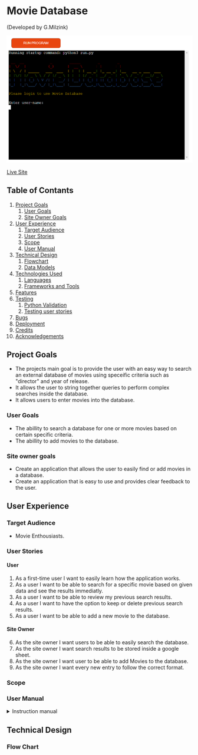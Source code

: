 # Movie Database
(Developed by G.Milzink)

![Screenshot](docs/movie_database_startscreen.webp)

[Live Site](https://https://movie-database-gm.herokuapp.com/)

## Table of Contants

1. [Project Goals](#project-goals)
    1. [User Goals](#user-goals)
    2. [Site Owner Goals](#site-owner-goals)
2. [User Experience](#user-experience)
    1. [Target Audience](#target-audience)
    2. [User Stories](#user-stories)
    3. [Scope](#scope)
    4. [User Manual](#user-manual)
3. [Technical Design](#technical-design)
    1. [Flowchart](#flowchart)
    2. [Data Models](#data-models)   
4. [Technologies Used](#technologies-used)
    1. [Languages](#languages)
    2. [Frameworks and Tools](#frameworks-and-tools)
5. [Features](#features)
6. [Testing](#validation)
    1. [Python Validation](#Python-validation)
    2. [Testing user stories](#testing-user-stories)
7. [Bugs](#Bugs)
9. [Deployment](#deployment)
10. [Credits](#credits)
11. [Acknowledgements](#acknowledgements)

## Project Goals

- The projects main goal is to provide the user with an easy way to search an external database of movies using speceific criteria such as "director" and year of release.
- It allows the user to string together queries to perform complex searches inside the database.
- It allows users to enter movies into the database.

### User Goals

- The abillity to search a database for one or more movies based on certain specific criteria.
- The abillity to add movies to the database.

### Site owner goals
- Create an application that allows the user to easily find or add movies in a database.
- Create an application that is easy to use and provides clear feedback to the user.

## User Experience

### Target Audience
- Movie Enthousiasts.

### User Stories

#### User
1. As a first-time user I want to easily learn how the application works.
2. As a user I want to be able to search for a specific movie based on given data and see the results immediatly.
3. As a user I want to be able to review my previous search results.
4. As a user I want to have the option to keep or delete previous search results.
5. As a user I want to be able to add a new movie to the database.

#### Site Owner
6. As the site owner I want users to be able to easily search the database.
7. As the site owner I want search results to be stored inside a google sheet.
8. As the site owner I want user to be able to add Movies to the database.
9. As the site owner I want every new entry to follow the correct format.

### Scope

### User Manual

<details><summary>Instruction manual</summary>

#### Overview

#### Section 1

#### Section 2

#### Section 3

</details>

## Technical Design

### Flow Chart